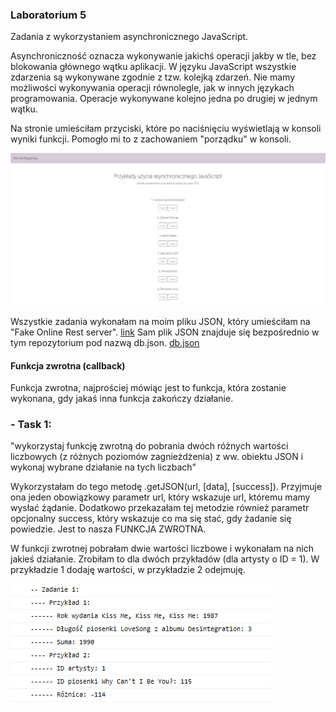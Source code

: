 ### Laboratorium 5
Zadania z wykorzystaniem asynchronicznego JavaScript.

Asynchroniczność oznacza wykonywanie jakichś operacji jakby w tle, bez blokowania głównego wątku aplikacji. W języku JavaScript wszystkie zdarzenia są wykonywane zgodnie
z tzw. kolejką zdarzeń. Nie mamy możliwości wykonywania operacji równolegle, jak w innych językach programowania. Operacje wykonywane kolejno jedna po drugiej w jednym wątku.

Na stronie umieściłam przyciski, które po naciśnięciu wyświetlają w konsoli wyniki funkcji. Pomogło mi to z zachowaniem "porządku" w konsoli.

![1](https://github.com/kamilanagorska/projektowanie-serwisow-www-nagorska-185ic/blob/main/Laboratorium5/images/1.png?raw=true)

Wszystkie zadania wykonałam na moim pliku JSON, który umieściłam na "Fake Online Rest server".
[link](https://my-json-server.typicode.com/kamilanagorska/projektowanie-serwisow-www-nagorska-185ic/)
Sam plik JSON znajduje się bezpośrednio w tym repozytorium pod nazwą db.json. [db.json](https://github.com/kamilanagorska/projektowanie-serwisow-www-nagorska-185ic/blob/main/db.json)

#### Funkcja zwrotna (callback)
Funkcja zwrotna, najprościej mówiąc jest to funkcja, która zostanie wykonana, gdy jakaś inna funkcja zakończy działanie. 
### - Task 1:
  "wykorzystaj funkcję zwrotną do pobrania dwóch różnych wartości liczbowych (z różnych poziomów zagnieżdżenia) z ww. obiektu JSON i wykonaj wybrane działanie na tych liczbach"

  Wykorzystałam do tego metodę .getJSON(url, [data], [success]). Przyjmuje ona jeden obowiązkowy parametr url, który wskazuje url, któremu mamy wysłać żądanie. Dodatkowo przekazałam tej metodzie również parametr opcjonalny success, który wskazuje co ma się stać, gdy żadanie się powiedzie. Jest to nasza FUNKCJA ZWROTNA.

  W funkcji zwrotnej pobrałam dwie wartości liczbowe i wykonałam na nich jakieś działanie. Zrobiłam to dla dwóch przykładów (dla artysty o ID = 1). W przykładzie 1 dodaję wartości, w przykładzie 2 odejmuję.

  ![2](https://github.com/kamilanagorska/projektowanie-serwisow-www-nagorska-185ic/blob/main/Laboratorium5/images/2.png?raw=true)
